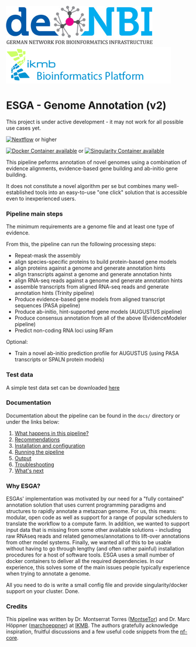 ![](images/deNBI_logo.jpg) ![](images/ikmb_bfx_logo.png)

# ESGA - Genome Annotation (v2)

This project is under active development - it may not work for all possible use cases yet. 

[![Nextflow](https://img.shields.io/badge/nextflow-20.01.0-brightgreen)](https://www.nextflow.io/) or higher

[![Docker Container available](https://img.shields.io/badge/docker-required-brightgreen.svg)](https://www.docker.com/)
or [![Singularity Container available](https://img.shields.io/badge/singularity-required-brightgreen.svg)](https://sylabs.io/docs/)


This pipeline peforms annotation of novel genomes using a combination of evidence alignments, evidence-based gene building and ab-initio gene building.

It does not constitute a novel algorithm per se but combines many well-established tools into an easy-to-use "one click" solution that is accessible even to inexperienced users. 

### Pipeline main steps

The minimum requirements are a genome file and at least one type of evidence.

From this, the pipeline can run the following processing steps:

* Repeat-mask the assembly
* align species-specific proteins to build protein-based gene models
* align proteins against a genome and generate annotation hints
* align transcripts against a genome and generate annotation hints
* align RNA-seq reads against a genome and generate annotation hints
* assemble transcripts from aligned RNA-seq reads and generate annotation hints (Trinity pipeline)
* Produce evidence-based gene models from aligned transcript sequences (PASA pipeline)
* Produce ab-initio, hint-supported gene models (AUGUSTUS pipeline)
* Produce consensus annotation from all of the above (EvidenceModeler pipeline)
* Predict non-coding RNA loci using RFam 

Optional:

* Train a novel ab-initio prediction profile for AUGUSTUS (using PASA transcripts or SPALN protein models)

### Test data

A simple test data set can be downloaded [here](https://drive.google.com/open?id=1VFqLnRJiuj5Vhj2KCOdY58jwxZKkkMVU)

### Documentation

Documentation about the pipeline can be found in the `docs/` directory or under the links below:

1. [What happens in this pipeline?](docs/pipeline.md)
2. [Recommendations](docs/recommendations.md)
3. [Installation and configuration](docs/installation.md)
4. [Running the pipeline](docs/usage.md)
5. [Output](docs/output.md)
6. [Troubleshooting](docs/troubleshooting.md)
7. [What's next](docs/whatsnext.md)

### Why ESGA?

ESGAs' implementation was motivated by our need for a "fully contained" annotation solution that uses current programming paradigms and structures to rapidly annotate a metazoan genome. For us, this means: modular, open code as well as support
for a range of popular schedulers to translate the workflow to a compute farm. In addition, we wanted to support input data that is missing from some other available solutions - including raw RNAseq reads and related genomes/annotations to lift-over
annotations from other model systems. Finally, we wanted all of this to be usable without having to go through lengthy (and often rather painful) installation procedures for a host of software tools. ESGA uses a small number of docker 
containers to deliver all the required dependencies. In our experience, this solves some of the main issues people typically experience when trying to annotate a genome.

All you need to do is write a small config file and provide singularity/docker support on your cluster. Done. 


### Credits

This pipeline was written by Dr. Montserrat Torres ([MontseTor](https://github.com/MontseTor)) and Dr. Marc Höppner ([marchoeppner](https://github.com/marchoeppner)) at [IKMB](http://www.ikmb.uni-kiel.de).
The authors gratefully acknowledge inspiration, fruitful discussions and a few useful code snippets from the [nf-core](https://www.nf-co.re).


